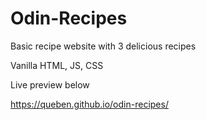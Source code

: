 # Odin-Recipes

Basic recipe website with 3 delicious recipes

Vanilla HTML, JS, CSS

Live preview below

https://queben.github.io/odin-recipes/